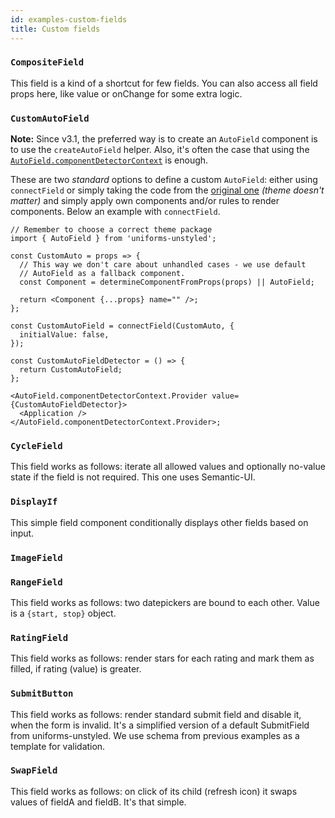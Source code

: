 ```yaml
---
id: examples-custom-fields
title: Custom fields
---
```


### `CompositeField`

This field is a kind of a shortcut for few fields. You can also access all
field props here, like value or onChange for some extra logic.

<!-- FIXME: Add interactive playground -->

### `CustomAutoField`

**Note:** Since v3.1, the preferred way is to create an `AutoField` component is to use the `createAutoField` helper. Also, it's often the case that using the [`AutoField.componentDetectorContext`](/docs/uth-autofield-algorithm#overriding-autofield) is enough.

These are two _standard_ options to define a custom `AutoField`: either using `connectField` or simply taking the code from the [original one](https://github.com/vazco/uniforms/blob/master/packages/uniforms-unstyled/src/AutoField.tsx#L14-L47) _(theme doesn't matter)_ and simply apply own components and/or rules to render components. Below an example with `connectField`.

```tsx
// Remember to choose a correct theme package
import { AutoField } from 'uniforms-unstyled';

const CustomAuto = props => {
  // This way we don't care about unhandled cases - we use default
  // AutoField as a fallback component.
  const Component = determineComponentFromProps(props) || AutoField;

  return <Component {...props} name="" />;
};

const CustomAutoField = connectField(CustomAuto, {
  initialValue: false,
});

const CustomAutoFieldDetector = () => {
  return CustomAutoField;
};

<AutoField.componentDetectorContext.Provider value={CustomAutoFieldDetector}>
  <Application />
</AutoField.componentDetectorContext.Provider>;
```

### `CycleField`

This field works as follows: iterate all allowed values and optionally no-value
state if the field is not required. This one uses Semantic-UI.

<!-- FIXME: Add interactive playground -->

### `DisplayIf`

This simple field component conditionally displays other fields based on input.

<!-- FIXME: Add interactive playground -->

### `ImageField`

<!-- FIXME: Add interactive playground -->

### `RangeField`

This field works as follows: two datepickers are bound to each other.
Value is a `{start, stop}` object.

<!-- FIXME: Add interactive playground -->

### `RatingField`

This field works as follows: render stars for each rating and mark them as
filled, if rating (value) is greater.

<!-- FIXME: Add interactive playground -->

### `SubmitButton`

This field works as follows: render standard submit field and disable it, when
the form is invalid. It's a simplified version of a default SubmitField from
uniforms-unstyled. We use schema from previous examples as a template for validation.

<!-- FIXME: Add interactive playground -->

### `SwapField`

This field works as follows: on click of its child (refresh icon) it swaps values of fieldA
and fieldB. It's that simple.

<!-- FIXME: Add interactive playground -->
